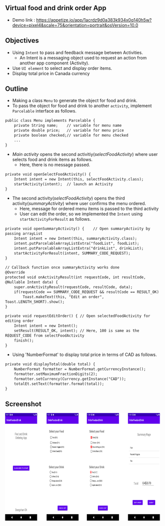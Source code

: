 ## Virtual food and drink order App
* Demo link : https://appetize.io/app/1acrdz9d0a383k934x0q140h5w?device=pixel4&scale=75&orientation=portrait&osVersion=10.0

## Objectives
* Using `Intent` to pass and feedback message between Activities.
    * An Intent is a messaging object used to request an action from another app component (Activity).
* Use `UI element` to select and display order items.
* Display total price in Canada currency

## Outline
- Making a class `Menu` to generate the object for food and drink.
- To pass the object for food and drink to another `activity`, implement `Parcelable` interface as follows.
```
public class Menu implements Parcelable {
    private String name;    // variable for menu name
    private double price;   // variable for menu price
    private boolean checked;// variable for menu checked
    ...
}
```
* *Main activity* opens the second activitiy(*selectFoodActivity*) where user selects food and drink items as follows.
    * Here, there is no message passed.
```
private void openSelectFoodActivity() {
    Intent intent = new Intent(this, selectFoodActivity.class);
    startActivity(intent);  // launch an Activity
}
``` 
* The second activity(*selectFoodActivity*) opens the third activity(*summaryActivity*) where user confirms the menu ordered.
    * Here, message for ordered menu items is passed to the third activity
    * User can edit the order, so we implemented the `Intent` using `startActivityForResult` as follows.
```
private void openSummaryActivity() {    // Open summaryActivity by passing arrayList
    Intent intent = new Intent(this, summaryActivity.class);
    intent.putParcelableArrayListExtra("foodList", foodList);
    intent.putParcelableArrayListExtra("drinkList", drinkList);
    startActivityForResult(intent, SUMMARY_CODE_REQUEST);
}
```
```
// Callback function once summaryActivity works done
@Override
protected void onActivityResult(int requestCode, int resultCode, @Nullable Intent data) {
    super.onActivityResult(requestCode, resultCode, data);
    if(requestCode == SUMMARY_CODE_REQUEST && resultCode == RESULT_OK)
        Toast.makeText(this, "Edit an order", Toast.LENGTH_SHORT).show();
}
```
```
private void requestEditOrder() { // Open selectedFoodActivity for editing order
    Intent intent = new Intent();
    setResult(RESULT_OK, intent); // Here, 100 is same as the REQUEST_CODE from selectFoodActivity
    finish();
}
```
* Using 'NumberFormat' to display total price in terms of CAD as follows.
```
private void displayTotal(double total) {
    NumberFormat formatter = NumberFormat.getCurrencyInstance();
    formatter.setMaximumFractionDigits(2);
    formatter.setCurrency(Currency.getInstance("CAD"));
    totalEt.setText(formatter.format(total));
}
```

## Screenshot
<img src="https://github.com/chanlenium/Android-Mobile-App/blob/main/04_Multiple%20Activities%20and%20Intents/Assignment01/Screenshots.png" width="900" height="350" />
